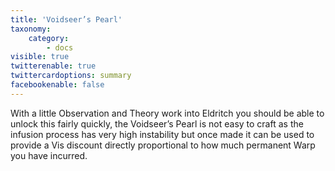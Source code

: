 ```yaml
---
title: 'Voidseer’s Pearl'
taxonomy:
    category:
        - docs
visible: true
twitterenable: true
twittercardoptions: summary
facebookenable: false
---
```


With a little Observation and Theory work into Eldritch you should be able to unlock this fairly quickly, the Voidseer’s Pearl is not easy to craft as the infusion process has very high instability but once made it can be used to provide a Vis discount directly proportional to how much permanent Warp you have incurred.